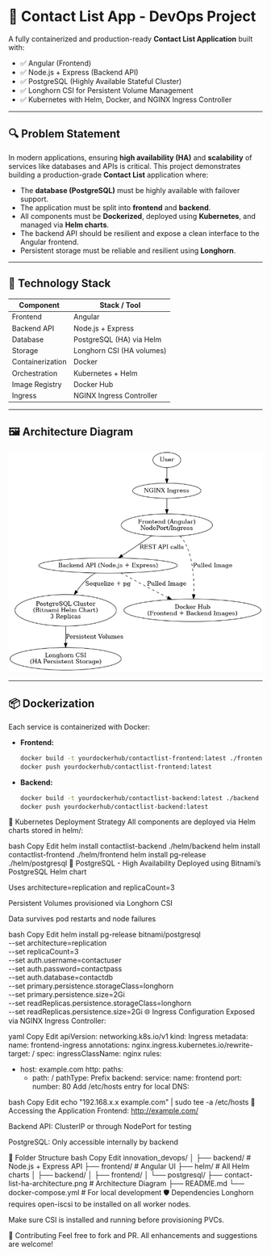 # 📇 Contact List App - DevOps Project

A fully containerized and production-ready **Contact List Application** built with:

- ✅ Angular (Frontend)
- ✅ Node.js + Express (Backend API)
- ✅ PostgreSQL (Highly Available Stateful Cluster)
- ✅ Longhorn CSI for Persistent Volume Management
- ✅ Kubernetes with Helm, Docker, and NGINX Ingress Controller

---

## 🔍 Problem Statement

In modern applications, ensuring **high availability (HA)** and **scalability** of services like databases and APIs is critical. This project demonstrates building a production-grade **Contact List** application where:

- The **database (PostgreSQL)** must be highly available with failover support.
- The application must be split into **frontend** and **backend**.
- All components must be **Dockerized**, deployed using **Kubernetes**, and managed via **Helm charts**.
- The backend API should be resilient and expose a clean interface to the Angular frontend.
- Persistent storage must be reliable and resilient using **Longhorn**.

---

## 🧩 Technology Stack

| Component        | Stack / Tool                |
|------------------|-----------------------------|
| Frontend         | Angular                     |
| Backend API      | Node.js + Express           |
| Database         | PostgreSQL (HA) via Helm    |
| Storage          | Longhorn CSI (HA volumes)   |
| Containerization | Docker                      |
| Orchestration    | Kubernetes + Helm           |
| Image Registry   | Docker Hub                  |
| Ingress          | NGINX Ingress Controller    |

---

## 🖼️ Architecture Diagram

![HA Architecture Diagram](./contact-list-ha-architecture.png)

---

## 📦 Dockerization

Each service is containerized with Docker:

- **Frontend:**
  ```bash
  docker build -t yourdockerhub/contactlist-frontend:latest ./frontend
  docker push yourdockerhub/contactlist-frontend:latest
- **Backend:**
  ```bash
  docker build -t yourdockerhub/contactlist-backend:latest ./backend
  docker push yourdockerhub/contactlist-backend:latest

🚀 Kubernetes Deployment Strategy
All components are deployed via Helm charts stored in helm/:

bash
Copy
Edit
helm install contactlist-backend ./helm/backend
helm install contactlist-frontend ./helm/frontend
helm install pg-release ./helm/postgresql
💾 PostgreSQL - High Availability
Deployed using Bitnami’s PostgreSQL Helm chart

Uses architecture=replication and replicaCount=3

Persistent Volumes provisioned via Longhorn CSI

Data survives pod restarts and node failures

bash
Copy
Edit
helm install pg-release bitnami/postgresql \
  --set architecture=replication \
  --set replicaCount=3 \
  --set auth.username=contactuser \
  --set auth.password=contactpass \
  --set auth.database=contactdb \
  --set primary.persistence.storageClass=longhorn \
  --set primary.persistence.size=2Gi \
  --set readReplicas.persistence.storageClass=longhorn \
  --set readReplicas.persistence.size=2Gi
🌐 Ingress Configuration
Exposed via NGINX Ingress Controller:

yaml
Copy
Edit
apiVersion: networking.k8s.io/v1
kind: Ingress
metadata:
  name: frontend-ingress
  annotations:
    nginx.ingress.kubernetes.io/rewrite-target: /
spec:
  ingressClassName: nginx
  rules:
  - host: example.com
    http:
      paths:
      - path: /
        pathType: Prefix
        backend:
          service:
            name: frontend
            port:
              number: 80
Add /etc/hosts entry for local DNS:

bash
Copy
Edit
echo "192.168.x.x example.com" | sudo tee -a /etc/hosts
🧪 Accessing the Application
Frontend: http://example.com/

Backend API: ClusterIP or through NodePort for testing

PostgreSQL: Only accessible internally by backend

📁 Folder Structure
bash
Copy
Edit
innovation_devops/
│
├── backend/                 # Node.js + Express API
├── frontend/                # Angular UI
├── helm/                    # All Helm charts
│   ├── backend/
│   ├── frontend/
│   └── postgresql/
├── contact-list-ha-architecture.png  # Architecture Diagram
├── README.md
└── docker-compose.yml      # For local development
🛡️ Dependencies
Longhorn requires open-iscsi to be installed on all worker nodes.

Make sure CSI is installed and running before provisioning PVCs.

📣 Contributing
Feel free to fork and PR. All enhancements and suggestions are welcome!
